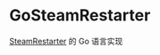 # GoSteamRestarter

[SteamRestarter](https://gist.github.com/SummonHIM/1cd129bcbc72e18faac2b72455967b32) 的 Go 语言实现
